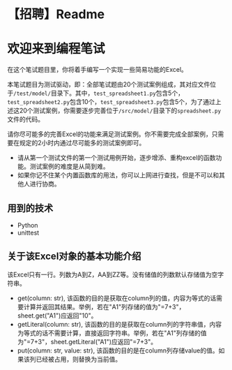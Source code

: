 # 【招聘】Readme
# 欢迎来到编程笔试

在这个笔试题目里，你将着手编写一个实现一些简易功能的Excel。

本笔试题目为测试驱动，即：全部笔试题由20个测试案例组成，其对应文件位于`/test/model/`目录下。其中，`test_spreadsheet1.py`包含5个，`test_spreadsheet2.py`包含10个，`test_spreadsheet3.py`包含5个，为了通过上述这20个测试案例，你需要逐步完善位于`/src/model/`目录下的`spreadsheet.py`文件的代码。

请你尽可能多的完善Excel的功能来满足测试案例。你不需要完成全部案例，只需要在规定的2小时内通过尽可能多的测试案例即可。


- 请从第一个测试文件的第一个测试用例开始，逐步增添、重构excel的函数功能。测试案例的难度是从简到难。
- 如果你记不住某个内置函数库的用法，你可以上网进行查找，但是不可以和其他人进行协商。

## 用到的技术
- Python
- unittest

## 关于该Excel对象的基本功能介绍
该Excel只有一行。列数为A到Z，AA到ZZ等。没有储值的列数默认存储值为空字符串。

- get(column: str), 该函数的目的是获取在column列的值，内容为等式的话需要计算并返回其结果。举例，若在"A1"列存储的值为"=7+3"，sheet.get("A1")应返回"10"。
- getLiteral(column: str), 该函数的目的是获取在column列的字符串值，内容为等式的话不需要计算，直接返回字符串。举例，若在"A1"列存储的值为"=7+3"，sheet.getLiteral("A1")应返回"=7+3"。
- put(column: str, value: str), 该函数的目的是在column列存储value的值。如果该列已经被占用，则替换为当前值。
